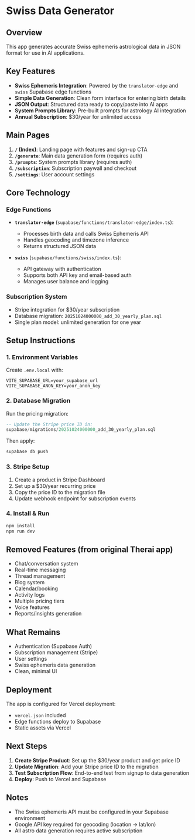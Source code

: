 # Swiss Data Generator

## Overview

This app generates accurate Swiss ephemeris astrological data in JSON format for use in AI applications.

## Key Features

- **Swiss Ephemeris Integration**: Powered by the `translator-edge` and `swiss` Supabase edge functions
- **Simple Data Generation**: Clean form interface for entering birth details
- **JSON Output**: Structured data ready to copy/paste into AI apps
- **System Prompts Library**: Pre-built prompts for astrology AI integration
- **Annual Subscription**: $30/year for unlimited access

## Main Pages

1. **`/` (Index)**: Landing page with features and sign-up CTA
2. **`/generate`**: Main data generation form (requires auth)
3. **`/prompts`**: System prompts library (requires auth)
4. **`/subscription`**: Subscription paywall and checkout
5. **`/settings`**: User account settings

## Core Technology

### Edge Functions
- **`translator-edge`** (`supabase/functions/translator-edge/index.ts`): 
  - Processes birth data and calls Swiss Ephemeris API
  - Handles geocoding and timezone inference
  - Returns structured JSON data
  
- **`swiss`** (`supabase/functions/swiss/index.ts`):
  - API gateway with authentication
  - Supports both API key and email-based auth
  - Manages user balance and logging

### Subscription System
- Stripe integration for $30/year subscription
- Database migration: `20251024000000_add_30_yearly_plan.sql`
- Single plan model: unlimited generation for one year

## Setup Instructions

### 1. Environment Variables

Create `.env.local` with:
```
VITE_SUPABASE_URL=your_supabase_url
VITE_SUPABASE_ANON_KEY=your_anon_key
```

### 2. Database Migration

Run the pricing migration:
```sql
-- Update the Stripe price ID in:
supabase/migrations/20251024000000_add_30_yearly_plan.sql
```

Then apply:
```bash
supabase db push
```

### 3. Stripe Setup

1. Create a product in Stripe Dashboard
2. Set up a $30/year recurring price
3. Copy the price ID to the migration file
4. Update webhook endpoint for subscription events

### 4. Install & Run

```bash
npm install
npm run dev
```

## Removed Features (from original Therai app)

- Chat/conversation system
- Real-time messaging
- Thread management
- Blog system
- Calendar/booking
- Activity logs
- Multiple pricing tiers
- Voice features
- Reports/insights generation

## What Remains

- Authentication (Supabase Auth)
- Subscription management (Stripe)
- User settings
- Swiss ephemeris data generation
- Clean, minimal UI

## Deployment

The app is configured for Vercel deployment:
- `vercel.json` included
- Edge functions deploy to Supabase
- Static assets via Vercel

## Next Steps

1. **Create Stripe Product**: Set up the $30/year product and get price ID
2. **Update Migration**: Add your Stripe price ID to the migration
3. **Test Subscription Flow**: End-to-end test from signup to data generation
4. **Deploy**: Push to Vercel and Supabase

## Notes

- The Swiss ephemeris API must be configured in your Supabase environment
- Google API key required for geocoding (location → lat/lon)
- All astro data generation requires active subscription

